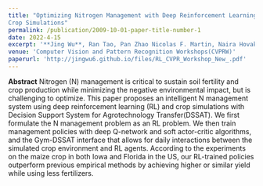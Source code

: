 ```yaml
---
title: "Optimizing Nitrogen Management with Deep Reinforcement Learning and
Crop Simulations"
permalink: /publication/2009-10-01-paper-title-number-1
date: 2022-4-15
excerpt: '**Jing Wu**, Ran Tao, Pan Zhao Nicolas F. Martin, Naira Hovakimyan'
venue: 'Computer Vision and Pattern Recognition Workshops(CVPRW)'
paperurl: 'http://jingwu6.github.io/files/RL_CVPR_Workshop_New_.pdf'
---
```


**Abstract**
Nitrogen (N) management is critical to sustain soil fertility and crop production while minimizing the negative environmental impact, but is challenging to optimize. This paper proposes an intelligent N management system using deep reinforcement learning (RL) and crop simulations with Decision Support System for Agrotechnology Transfer(DSSAT). We first formulate the N management problem as an RL problem. We then train management policies with deep Q-network and soft actor-critic algorithms, and the Gym-DSSAT interface that allows for daily interactions between the simulated crop environment and RL agents. According to the experiments on the maize crop in both Iowa and Florida in the US, our RL-trained policies outperform previous empirical methods by achieving higher or similar yield while using less fertilizers.
